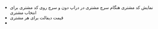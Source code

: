 - نمایش کد مشتری هنگام سرچ مشتری در دراپ دون و سرچ روی کد مشتری برای انتخاب مشتری
- قیمت دیفالت برای هر مشتری
- 